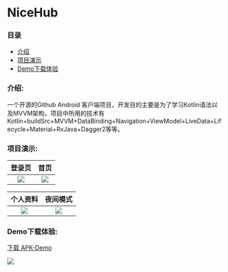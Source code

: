 # NiceHub
### 目录
- [介绍](#介绍)
- [项目演示](#项目演示)
- [Demo下载体验](#Demo下载体验)
### 介绍:
一个开源的Github Android 客户端项目，开发目的主要是为了学习Kotlin语法以及MVVM架构，项目中所用的技术有Kotlin+buildSrc+MVVM+DataBinding+Navigation+ViewModel+LiveData+Lifecycle+Material+RxJava+Dagger2等等。
### 项目演示:
|登录页|首页|
|:---:|:---:|
|![](https://github.com/zhuzichu520/doc/blob/master/nicehub/assets/img/login.png)|![](https://github.com/zhuzichu520/doc/blob/master/nicehub/assets/img/main.jpg)|

|个人资料|夜间模式|
|:---:|:---:|
|![](https://github.com/zhuzichu520/doc/blob/master/nicehub/assets/img/profile.png)|![](https://github.com/zhuzichu520/doc/blob/master/nicehub/assets/img/dark.png)|

### Demo下载体验:
[下载 APK-Demo](http://oss.pgyer.com/6fffae085638464610853fa926cbadd9.apk?auth_key=1573023169-c66f45a25a76c6202b1c0a9541e2815c-0-858509479256e8a0def6e9a101e50071&response-content-disposition=attachment%3B+filename%3Dapp-release.apk)

![](https://github.com/zhuzichu520/doc/blob/master/nicehub/assets/img/QRcode.png)